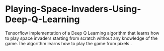 # Playing-Space-Invaders-Using-Deep-Q-Learning
Tensorflow implementation of a Deep Q Learning algorithm that learns how to play space invaders starting from scratch without any knowledge of the game.The algorithm learns how to play the game from pixels .
